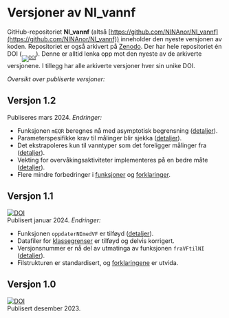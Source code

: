 # Versjoner av NI_vannf

GitHub-repositoriet **NI_vannf** (altså [https://github.com/NINAnor/NI_vannf](https://github.com/NINAnor/NI_vannf)) inneholder den nyeste versjonen av koden.
Repositoriet er også arkivert på [Zenodo](https://doi.org/10.5281/zenodo.10278000).
Der har hele repositoriet én DOI (<sub><sub>[![DOI](https://zenodo.org/badge/DOI/10.5281/zenodo.10278000.svg)](https://doi.org/10.5281/zenodo.10278000)</sub></sub>).
Denne er alltid lenka opp mot den nyeste av de arkiverte versjonene.
I tillegg har alle arkiverte versjoner hver sin unike DOI.

_Oversikt over publiserte versjoner:_


## Versjon 1.2
Publiseres mars 2024. _Endringer:_

- Funksjonen `mEQR` beregnes nå med asymptotisk begrensning ([detaljer](asympEQR.md)).
- Parameterspesifikke krav til målinger blir sjekka ([detaljer](sjekkPar.md)).
- Det ekstrapoleres kun til vanntyper som det foreligger målinger fra ([detaljer](extrapol.md)).
- Vekting for overvåkingsaktiviteter implementeres på en bedre måte ([detaljer](aktiv.md)).
- Flere mindre forbedringer i [funksjoner](../R/) og [forklaringer](../forklar/).


## Versjon 1.1
[![DOI](https://zenodo.org/badge/DOI/10.5281/zenodo.10497345.svg)](https://doi.org/10.5281/zenodo.10497345)  
Publisert januar 2024. _Endringer:_

- Funksjonen `oppdaterNImedVF` er tilføyd ([detaljer](oppdaterNImedVF.md)).
- Datafiler for [klassegrenser](../klassegr/) er tilføyd og delvis korrigert.
- Versjonsnummer er nå del av utmatinga av funksjonen `fraVFtilNI` ([detaljer](fraVFtilNI.md#Funksjonsverdi)).
- Filstrukturen er standardisert, og [forklaringene](../forklar/) er utvida.


## Versjon 1.0
[![DOI](https://zenodo.org/badge/DOI/10.5281/zenodo.10278001.svg)](https://doi.org/10.5281/zenodo.10278001)  
Publisert desember 2023.
